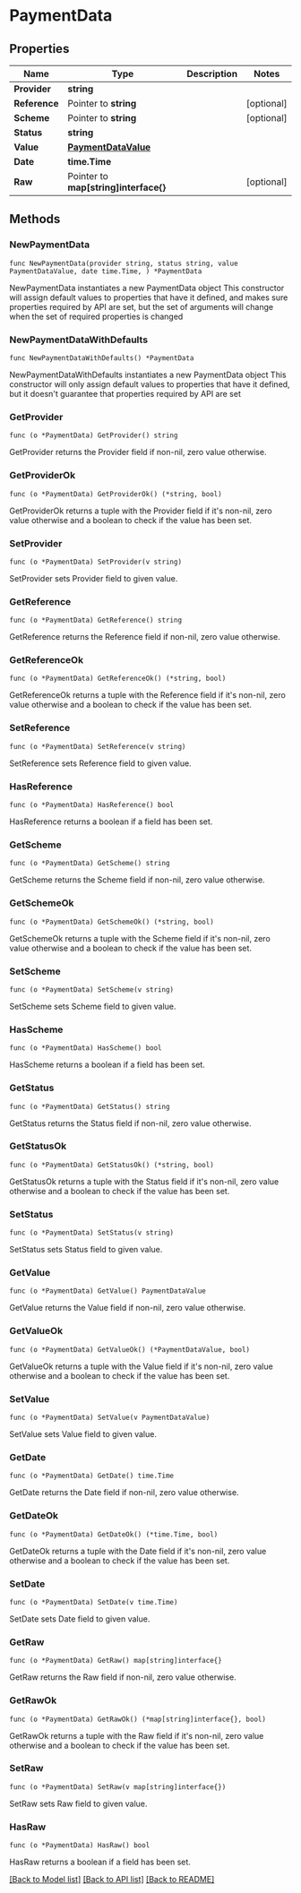 # PaymentData

## Properties

Name | Type | Description | Notes
------------ | ------------- | ------------- | -------------
**Provider** | **string** |  | 
**Reference** | Pointer to **string** |  | [optional] 
**Scheme** | Pointer to **string** |  | [optional] 
**Status** | **string** |  | 
**Value** | [**PaymentDataValue**](PaymentDataValue.md) |  | 
**Date** | **time.Time** |  | 
**Raw** | Pointer to **map[string]interface{}** |  | [optional] 

## Methods

### NewPaymentData

`func NewPaymentData(provider string, status string, value PaymentDataValue, date time.Time, ) *PaymentData`

NewPaymentData instantiates a new PaymentData object
This constructor will assign default values to properties that have it defined,
and makes sure properties required by API are set, but the set of arguments
will change when the set of required properties is changed

### NewPaymentDataWithDefaults

`func NewPaymentDataWithDefaults() *PaymentData`

NewPaymentDataWithDefaults instantiates a new PaymentData object
This constructor will only assign default values to properties that have it defined,
but it doesn't guarantee that properties required by API are set

### GetProvider

`func (o *PaymentData) GetProvider() string`

GetProvider returns the Provider field if non-nil, zero value otherwise.

### GetProviderOk

`func (o *PaymentData) GetProviderOk() (*string, bool)`

GetProviderOk returns a tuple with the Provider field if it's non-nil, zero value otherwise
and a boolean to check if the value has been set.

### SetProvider

`func (o *PaymentData) SetProvider(v string)`

SetProvider sets Provider field to given value.


### GetReference

`func (o *PaymentData) GetReference() string`

GetReference returns the Reference field if non-nil, zero value otherwise.

### GetReferenceOk

`func (o *PaymentData) GetReferenceOk() (*string, bool)`

GetReferenceOk returns a tuple with the Reference field if it's non-nil, zero value otherwise
and a boolean to check if the value has been set.

### SetReference

`func (o *PaymentData) SetReference(v string)`

SetReference sets Reference field to given value.

### HasReference

`func (o *PaymentData) HasReference() bool`

HasReference returns a boolean if a field has been set.

### GetScheme

`func (o *PaymentData) GetScheme() string`

GetScheme returns the Scheme field if non-nil, zero value otherwise.

### GetSchemeOk

`func (o *PaymentData) GetSchemeOk() (*string, bool)`

GetSchemeOk returns a tuple with the Scheme field if it's non-nil, zero value otherwise
and a boolean to check if the value has been set.

### SetScheme

`func (o *PaymentData) SetScheme(v string)`

SetScheme sets Scheme field to given value.

### HasScheme

`func (o *PaymentData) HasScheme() bool`

HasScheme returns a boolean if a field has been set.

### GetStatus

`func (o *PaymentData) GetStatus() string`

GetStatus returns the Status field if non-nil, zero value otherwise.

### GetStatusOk

`func (o *PaymentData) GetStatusOk() (*string, bool)`

GetStatusOk returns a tuple with the Status field if it's non-nil, zero value otherwise
and a boolean to check if the value has been set.

### SetStatus

`func (o *PaymentData) SetStatus(v string)`

SetStatus sets Status field to given value.


### GetValue

`func (o *PaymentData) GetValue() PaymentDataValue`

GetValue returns the Value field if non-nil, zero value otherwise.

### GetValueOk

`func (o *PaymentData) GetValueOk() (*PaymentDataValue, bool)`

GetValueOk returns a tuple with the Value field if it's non-nil, zero value otherwise
and a boolean to check if the value has been set.

### SetValue

`func (o *PaymentData) SetValue(v PaymentDataValue)`

SetValue sets Value field to given value.


### GetDate

`func (o *PaymentData) GetDate() time.Time`

GetDate returns the Date field if non-nil, zero value otherwise.

### GetDateOk

`func (o *PaymentData) GetDateOk() (*time.Time, bool)`

GetDateOk returns a tuple with the Date field if it's non-nil, zero value otherwise
and a boolean to check if the value has been set.

### SetDate

`func (o *PaymentData) SetDate(v time.Time)`

SetDate sets Date field to given value.


### GetRaw

`func (o *PaymentData) GetRaw() map[string]interface{}`

GetRaw returns the Raw field if non-nil, zero value otherwise.

### GetRawOk

`func (o *PaymentData) GetRawOk() (*map[string]interface{}, bool)`

GetRawOk returns a tuple with the Raw field if it's non-nil, zero value otherwise
and a boolean to check if the value has been set.

### SetRaw

`func (o *PaymentData) SetRaw(v map[string]interface{})`

SetRaw sets Raw field to given value.

### HasRaw

`func (o *PaymentData) HasRaw() bool`

HasRaw returns a boolean if a field has been set.


[[Back to Model list]](../README.md#documentation-for-models) [[Back to API list]](../README.md#documentation-for-api-endpoints) [[Back to README]](../README.md)



